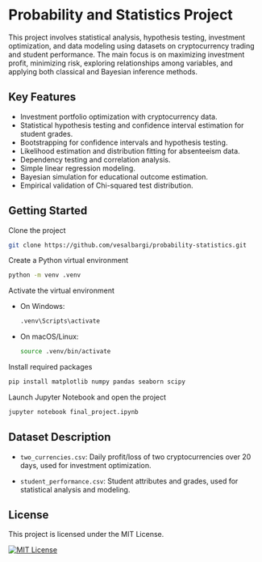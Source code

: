 # Probability and Statistics Project

This project involves statistical analysis, hypothesis testing, investment optimization, and data modeling using datasets on cryptocurrency trading and student performance. The main focus is on maximizing investment profit, minimizing risk, exploring relationships among variables, and applying both classical and Bayesian inference methods.

## Key Features

- Investment portfolio optimization with cryptocurrency data.
- Statistical hypothesis testing and confidence interval estimation for student grades.
- Bootstrapping for confidence intervals and hypothesis testing.
- Likelihood estimation and distribution fitting for absenteeism data.
- Dependency testing and correlation analysis.
- Simple linear regression modeling.
- Bayesian simulation for educational outcome estimation.
- Empirical validation of Chi-squared test distribution.

## Getting Started

Clone the project

```bash
git clone https://github.com/vesalbargi/probability-statistics.git
```

Create a Python virtual environment

```bash
python -m venv .venv
```

Activate the virtual environment
- On Windows:
  ```bash
  .venv\Scripts\activate
  ```
- On macOS/Linux:
  ```bash
  source .venv/bin/activate
  ```

Install required packages
```bash
pip install matplotlib numpy pandas seaborn scipy
```

Launch Jupyter Notebook and open the project
```bash
jupyter notebook final_project.ipynb
```

## Dataset Description

- `two_currencies.csv`: Daily profit/loss of two cryptocurrencies over 20 days, used for investment optimization.

- `student_performance.csv`: Student attributes and grades, used for statistical analysis and modeling.

## License

This project is licensed under the MIT License.

[![MIT License](https://img.shields.io/badge/License-MIT-green.svg)](https://choosealicense.com/licenses/mit/)